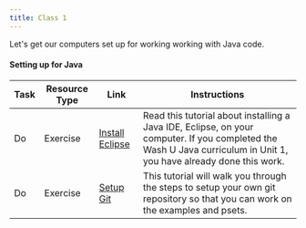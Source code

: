 ```yaml
---
title: Class 1 
---
```


Let's get our computers set up for working working with Java code.

#### Setting up for Java
Task | Resource Type | Link  | Instructions
--------------|------|------|-------------
Do | Exercise | [Install Eclipse](../../materials/exercises/eclipse) | Read this tutorial about installing a Java IDE, Eclipse, on your computer. If you completed the Wash U Java curriculum in Unit 1, you have already done this work.
Do | Exercise | [Setup Git](../../materials/exercises/git) | This tutorial will walk you through the steps to setup your own git repository so that you can work on the examples and psets.
